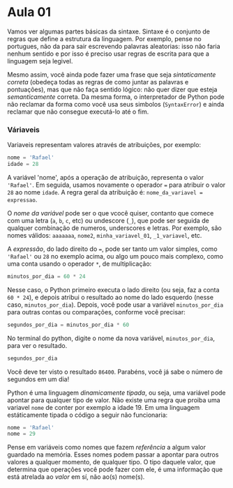 Aula 01
=======

Vamos ver algumas partes básicas da sintaxe. Sintaxe é o conjunto de regras que define a estrutura da linguagem. Por exemplo, pense no portugues, não da para sair escrevendo palavras aleatorias: isso não faria nenhum sentido e por isso é preciso usar regras de escrita para que a linguagem seja legivel. 

Mesmo assim, você ainda pode fazer uma frase que seja *sintaticamente correta* (obedeça todas as regras de como juntar as palavras e pontuações), mas que não faça sentido lógico: não quer dizer que esteja *semanticamente* correta. Da mesma forma, o interpretador de Python pode não reclamar da forma como você usa seus simbolos (`SyntaxError`) e ainda reclamar que não consegue executá-lo até o fim.

### Váriaveis

Variaveis representam valores através de atribuições, por exemplo:

```python
nome = 'Rafael'
idade = 28
```

A variável 'nome', após a operação de atribuição, representa o valor `'Rafael'`. Em seguida, usamos novamente o operador `=` para atribuir o valor `28` ao nome `idade`. A regra geral da atribuição é: `nome_da_variavel = expressao`. 

O *nome da variável* pode ser o que vcocê quiser, contanto que comece com uma letra (`a`, `b`, `c`, etc) ou undescore (`_`), que pode ser seguida de qualquer combinação de numeros, underscores e letras. Por exemplo, são nomes válidos: `aaaaaaa`, `nome2`, `minha_variavel_01`, `_1_variavel`, etc.

A *expressão*, do lado direito do `=`, pode ser tanto um valor simples, como `'Rafael'` ou `28` no exemplo acima, ou algo um pouco mais complexo, como uma conta usando o operador `*`, de multiplicação:

```python
minutos_por_dia = 60 * 24
```

Nesse caso, o Python primeiro executa o lado direito (ou seja, faz a conta `60 * 24`), e depois atribui o resultado ao nome do lado esquerdo (nesse caso, `minutos_por_dia`). Depois, você pode usar a variável `minutos_por_dia` para outras contas ou comparações, conforme você precisar:

```python
segundos_por_dia = minutos_por_dia * 60
```

No terminal do python, digite o nome da nova variável, `minutos_por_dia`, para ver o resultado.

```python
segundos_por_dia
```

Você deve ter visto o resultado `86400`. Parabéns, você já sabe o número de segundos em um dia!

Python é uma linguagem *dinamicamente tipada*, ou seja, uma variável pode apontar para qualquer tipo de valor. Não existe uma regra que proiba uma variavel `nome` de conter por exemplo a idade 19. Em uma linguagem estáticamente tipada o código a seguir não funcionaria:

```python
nome = 'Rafael'
nome = 29
```

Pense em variáveis como nomes que fazem *referência* a algum valor guardado na memória. Esses nomes podem passar a apontar para outros valores a qualquer momento, de qualquer tipo. O tipo daquele valor, que determina que operações você pode fazer com ele, é uma informação que está atrelada ao *valor* em sí, não ao(s) nome(s).
